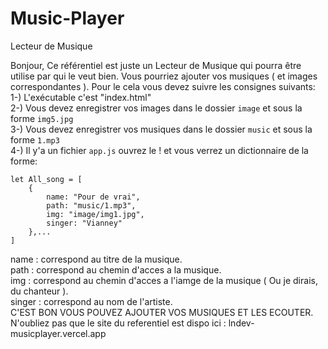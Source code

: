 # Music-Player
Lecteur de Musique

Bonjour,
Ce référentiel est juste un Lecteur de Musique qui pourra être utilise par qui le veut bien.
Vous pourriez ajouter vos musiques (  et images correspondantes ).
Pour le cela vous devez suivre les consignes suivants: <br>
1-) L'exécutable c'est "index.html" <br>
2-) Vous devez enregistrer vos images dans le dossier ```image``` et sous la forme ```img5.jpg``` <br>
3-) Vous devez enregistrer vos musiques dans le dossier ```music``` et sous la forme ```1.mp3``` <br>
4-) Il y'a un fichier ```app.js``` ouvrez le ! et vous verrez un dictionnaire de la forme: <br>

``` 
let All_song = [
    {
        name: "Pour de vrai",
        path: "music/1.mp3",
        img: "image/img1.jpg",
        singer: "Vianney"
    },...
]
```

name : correspond au titre de la musique. <br>
path : correspond au chemin d'acces a la musique. <br>
img : correspond au chemin d'acces a l'iamge de la musique ( Ou je dirais, du chanteur ). <br>
singer : correspond au nom de l'artiste. <br>
C'EST BON VOUS POUVEZ AJOUTER VOS MUSIQUES ET LES ECOUTER. <br>
N'oubliez pas que le site du referentiel est dispo ici : lndev-musicplayer.vercel.app



